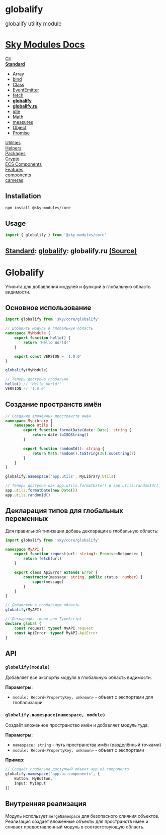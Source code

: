 # globalify

<div class="sky-gradient-text" style="font-size: 1.2em; margin: 1em 0;">
  globalify utility module
</div>


<!--- This globalify.ru was auto-generated using "pnpm exec sky readme" --> 

# [Sky Modules Docs](../../README.md)

[Cli](..%2F..%2Fcli%2FREADME.md)   
**[Standard](..%2F..%2Fcore%2FREADME.md)**   
* [Array](..%2F..%2Fcore%2FArray%2FREADME.md)
* [bind](..%2F..%2Fcore%2Fbind%2FREADME.md)
* [Class](..%2F..%2Fcore%2FClass%2FREADME.md)
* [EventEmitter](..%2F..%2Fcore%2FEventEmitter%2FREADME.md)
* [fetch](..%2F..%2Fcore%2Ffetch%2FREADME.md)
* **[globalify](..%2F..%2Fcore%2Fglobalify%2FREADME.md)**
* **[globalify.ru](..%2F..%2Fcore%2Fglobalify%2FREADME.md)**
* [idle](..%2F..%2Fcore%2Fidle%2FREADME.md)
* [Math](..%2F..%2Fcore%2FMath%2FREADME.md)
* [measures](..%2F..%2Fcore%2Fmeasures%2FREADME.md)
* [Object](..%2F..%2Fcore%2FObject%2FREADME.md)
* [Promise](..%2F..%2Fcore%2FPromise%2FREADME.md)
  
[Utilities](..%2F..%2Futilities%2FREADME.md)   
[Helpers](..%2F..%2Fhelpers%2FREADME.md)   
[Packages](..%2F..%2Fpkgs%2FREADME.md)   
[Crypto](..%2F..%2Fcrypto%2FREADME.md)   
[ECS Components](..%2F..%2Fecs%2FREADME.md)   
[Features](..%2F..%2Ffeatures%2FREADME.md)   
[components](..%2F..%2Freact%2Fcomponents%2FREADME.md)   
[cameras](..%2F..%2FThree%2Fcameras%2FREADME.md)   


## Installation

```bash
npm install @sky-modules/core
```

## Usage

```typescript
import { globalify } from '@sky-modules/core'
```

## [Standard](..%2F..%2Fcore%2FREADME.md): [globalify](..%2F..%2Fcore%2Fglobalify%2FREADME.md): globalify.ru [(Source)](..%2F..%2Fcore%2Fglobalify%2F)
  
  
# Globalify

Утилита для добавления модулей и функций в глобальную область видимости.

## Основное использование

```typescript
import globalify from 'sky/core/globalify'

// Добавить модуль в глобальную область
namespace MyModule {
    export function hello() {
        return 'Hello World!'
    }

    export const VERSION = '1.0.0'
}

globalify(MyModule)

// Теперь доступно глобально
hello() // 'Hello World!'
VERSION // '1.0.0'

```

## Создание пространств имён

```typescript
// Создание вложенных пространств имён
namespace MyLibrary {
    namespace Utils {
        export function formatDate(date: Date): string {
            return date.toISOString()
        }

        export function randomId(): string {
            return Math.random().toString(36).substring(7)
        }
    }
}

globalify.namespace('app.utils', MyLibrary.Utils)

// Теперь доступно как app.utils.formatDate() и app.utils.randomId()
app.utils.formatDate(new Date())
app.utils.randomId()

```

## Декларация типов для глобальных переменных

Для правильной типизации добавь декларации в глобальную область:

```typescript
import globalify from 'sky/core/globalify'

namespace MyAPI {
    export function request(url: string): Promise<Response> {
        return fetch(url)
    }

    export class ApiError extends Error {
        constructor(message: string, public status: number) {
            super(message)
        }
    }
}

// Добавляем в глобальную область
globalify(MyAPI)

// Декларация типов для TypeScript
declare global {
    const request: typeof MyAPI.request
    const ApiError: typeof MyAPI.ApiError
}

```

## API

### `globalify(module)`

Добавляет все экспорты модуля в глобальную область видимости.

**Параметры:**

* `module: Record<PropertyKey, unknown>` \- объект с экспортами для глобализации

### `globalify.namespace(namespace, module)`

Создаёт вложенное пространство имён и добавляет модуль туда.

**Параметры:**

* `namespace: string` \- путь пространства имён (разделённый точками)
* `module: Record<PropertyKey, unknown>` \- объект с экспортами

**Пример:**

```typescript
// Создаёт глобально доступный объект app.ui.components
globalify.namespace('app.ui.components', {
    Button: MyButton,
    Input: MyInput
})

```

## Внутренняя реализация

Модуль использует `mergeNamespace` для безопасного слияния объектов. Реализация создает вложенные объекты для пространств имён и сливает предоставленный модуль в соответствующую область.